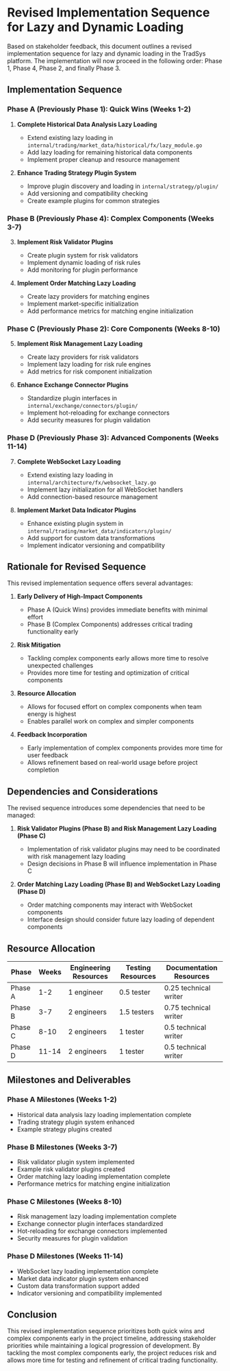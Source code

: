 # Revised Implementation Sequence for Lazy and Dynamic Loading

Based on stakeholder feedback, this document outlines a revised implementation sequence for lazy and dynamic loading in the TradSys platform. The implementation will now proceed in the following order: Phase 1, Phase 4, Phase 2, and finally Phase 3.

## Implementation Sequence

### Phase A (Previously Phase 1): Quick Wins (Weeks 1-2)

1. **Complete Historical Data Analysis Lazy Loading**
   - Extend existing lazy loading in `internal/trading/market_data/historical/fx/lazy_module.go`
   - Add lazy loading for remaining historical data components
   - Implement proper cleanup and resource management

2. **Enhance Trading Strategy Plugin System**
   - Improve plugin discovery and loading in `internal/strategy/plugin/`
   - Add versioning and compatibility checking
   - Create example plugins for common strategies

### Phase B (Previously Phase 4): Complex Components (Weeks 3-7)

3. **Implement Risk Validator Plugins**
   - Create plugin system for risk validators
   - Implement dynamic loading of risk rules
   - Add monitoring for plugin performance

4. **Implement Order Matching Lazy Loading**
   - Create lazy providers for matching engines
   - Implement market-specific initialization
   - Add performance metrics for matching engine initialization

### Phase C (Previously Phase 2): Core Components (Weeks 8-10)

5. **Implement Risk Management Lazy Loading**
   - Create lazy providers for risk validators
   - Implement lazy loading for risk rule engines
   - Add metrics for risk component initialization

6. **Enhance Exchange Connector Plugins**
   - Standardize plugin interfaces in `internal/exchange/connectors/plugin/`
   - Implement hot-reloading for exchange connectors
   - Add security measures for plugin validation

### Phase D (Previously Phase 3): Advanced Components (Weeks 11-14)

7. **Complete WebSocket Lazy Loading**
   - Extend existing lazy loading in `internal/architecture/fx/websocket_lazy.go`
   - Implement lazy initialization for all WebSocket handlers
   - Add connection-based resource management

8. **Implement Market Data Indicator Plugins**
   - Enhance existing plugin system in `internal/trading/market_data/indicators/plugin/`
   - Add support for custom data transformations
   - Implement indicator versioning and compatibility

## Rationale for Revised Sequence

This revised implementation sequence offers several advantages:

1. **Early Delivery of High-Impact Components**
   - Phase A (Quick Wins) provides immediate benefits with minimal effort
   - Phase B (Complex Components) addresses critical trading functionality early

2. **Risk Mitigation**
   - Tackling complex components early allows more time to resolve unexpected challenges
   - Provides more time for testing and optimization of critical components

3. **Resource Allocation**
   - Allows for focused effort on complex components when team energy is highest
   - Enables parallel work on complex and simpler components

4. **Feedback Incorporation**
   - Early implementation of complex components provides more time for user feedback
   - Allows refinement based on real-world usage before project completion

## Dependencies and Considerations

The revised sequence introduces some dependencies that need to be managed:

1. **Risk Validator Plugins (Phase B) and Risk Management Lazy Loading (Phase C)**
   - Implementation of risk validator plugins may need to be coordinated with risk management lazy loading
   - Design decisions in Phase B will influence implementation in Phase C

2. **Order Matching Lazy Loading (Phase B) and WebSocket Lazy Loading (Phase D)**
   - Order matching components may interact with WebSocket components
   - Interface design should consider future lazy loading of dependent components

## Resource Allocation

| Phase | Weeks | Engineering Resources | Testing Resources | Documentation Resources |
|-------|-------|----------------------|-------------------|------------------------|
| Phase A | 1-2 | 1 engineer | 0.5 tester | 0.25 technical writer |
| Phase B | 3-7 | 2 engineers | 1.5 testers | 0.75 technical writer |
| Phase C | 8-10 | 2 engineers | 1 tester | 0.5 technical writer |
| Phase D | 11-14 | 2 engineers | 1 tester | 0.5 technical writer |

## Milestones and Deliverables

### Phase A Milestones (Weeks 1-2)
- Historical data analysis lazy loading implementation complete
- Trading strategy plugin system enhanced
- Example strategy plugins created

### Phase B Milestones (Weeks 3-7)
- Risk validator plugin system implemented
- Example risk validator plugins created
- Order matching lazy loading implementation complete
- Performance metrics for matching engine initialization

### Phase C Milestones (Weeks 8-10)
- Risk management lazy loading implementation complete
- Exchange connector plugin interfaces standardized
- Hot-reloading for exchange connectors implemented
- Security measures for plugin validation

### Phase D Milestones (Weeks 11-14)
- WebSocket lazy loading implementation complete
- Market data indicator plugin system enhanced
- Custom data transformation support added
- Indicator versioning and compatibility implemented

## Conclusion

This revised implementation sequence prioritizes both quick wins and complex components early in the project timeline, addressing stakeholder priorities while maintaining a logical progression of development. By tackling the most complex components early, the project reduces risk and allows more time for testing and refinement of critical trading functionality.

